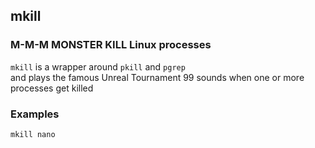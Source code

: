 ## mkill
### M-M-M MONSTER KILL Linux processes

`mkill` is a wrapper around `pkill` and `pgrep`  
and plays the famous Unreal Tournament 99 sounds when one or more processes get killed

### Examples

```
mkill nano
```
